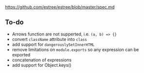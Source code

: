 https://github.com/estree/estree/blob/master/spec.md


To-do
-----

- Arrows function are not supperted, i.e. `(a, b) => {}`
- convert `className` attribute into `class`
- add support for `dangerouslySetInnerHTML`
- remove limitations on `module.exports` so any expression can be exported
- concatenation of expressions
- add support for Object.keys()
